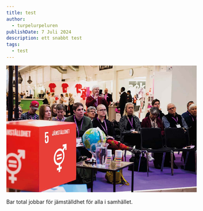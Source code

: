 ```yaml
---
title: test
author:
  - turpelurpeluren
publishDate: 7 Juli 2024
description: ett snabbt test
tags:
  - test
---
```

![](src/assets/mrdagarna-foto-evelina_ronnback174.jpg)

Bar total jobbar för jämställdhet för alla i samhället.
